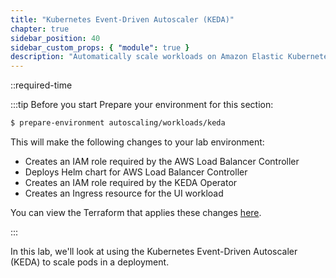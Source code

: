 ```yaml
---
title: "Kubernetes Event-Driven Autoscaler (KEDA)"
chapter: true
sidebar_position: 40
sidebar_custom_props: { "module": true }
description: "Automatically scale workloads on Amazon Elastic Kubernetes Service with KEDA"
---
```


::required-time

:::tip Before you start
Prepare your environment for this section:

```bash timeout=300 wait=30
$ prepare-environment autoscaling/workloads/keda
```

This will make the following changes to your lab environment:

- Creates an IAM role required by the AWS Load Balancer Controller
- Deploys Helm chart for AWS Load Balancer Controller
- Creates an IAM role required by the KEDA Operator
- Creates an Ingress resource for the UI workload

You can view the Terraform that applies these changes [here](https://github.com/VAR::MANIFESTS_OWNER/VAR::MANIFESTS_REPOSITORY/tree/VAR::MANIFESTS_REF/manifests/modules/autoscaling/workloads/keda/.workshop/terraform).

:::

In this lab, we'll look at using the Kubernetes Event-Driven Autoscaler (KEDA) to scale pods in a deployment.
